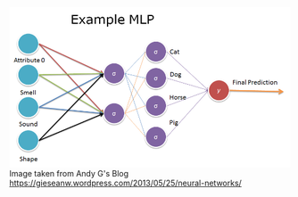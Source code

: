 ![](https://github.com/isaiMercado/Machine-Learning-Class-Projects/blob/master/Lab02_Multi_Layer_Perceptron_Back_Propagation/report/perceptron_mlp.png)
Image taken from Andy G's Blog
</br>
https://gieseanw.wordpress.com/2013/05/25/neural-networks/
